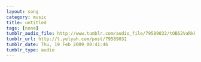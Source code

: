 ```yaml
---
layout: song
category: music
title: untitled
tags: [none]
tumblr_audio_file: http://www.tumblr.com/audio_file/79589032/tOBS2VaRkk4m0xttT2GcsBZA
tumblr_url: http://t.yelyah.com/post/79589032
tumblr_date: Thu, 19 Feb 2009 00:41:46
tumblr_type: audio
---
```


